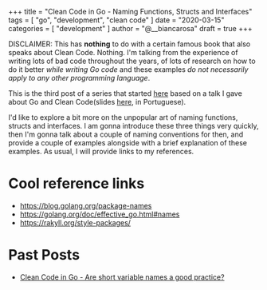+++
title = "Clean Code in Go - Naming Functions, Structs and Interfaces"
tags = [
    "go",
    "development",
    "clean code"
]
date = "2020-03-15"
categories = [
    "development"
]
author = "@__biancarosa"
draft = true
+++

DISCLAIMER: This has **nothing** to do with a certain famous book that also speaks about Clean Code. Nothing. I'm talking from the experience of writing lots of bad code throughout the years, of lots of research on how to do it better *while writing Go code* and these examples *do not necessarily apply to any other programming language*.

This is the third post of a series that started [here](https://biancarosa.com.br/posts/go_clean_code_1/) based on a talk I gave about Go and Clean Code(slides [here](https://slides.com/bianca_rosa/go-clean-code), in Portuguese).

I'd like to explore a bit more on the unpopular art of naming functions, structs and interfaces. I am gonna introduce these three things very quickly, then I'm gonna talk about a couple of naming conventions for then, and provide a couple of examples alongside with a brief explanation of these examples. As usual, I will provide links to my references.



# Cool reference links

- https://blog.golang.org/package-names
- https://golang.org/doc/effective_go.html#names
- https://rakyll.org/style-packages/

# Past Posts

- [Clean Code in Go - Are short variable names a good practice?](../go_clean_code_1/)